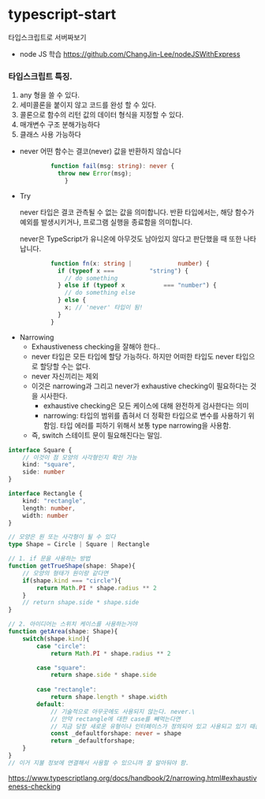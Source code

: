 # typescript-start
타입스크립트로 서버짜보기

- node JS 학습
https://github.com/ChangJin-Lee/nodeJSWithExpress


### 타입스크립트 특징.

1. any 형을 쓸 수 있다.
2. 세미콜론을 붙이지 않고 코드를 완성 할 수 있다.
3. 콜론으로 함수의 리턴 값의 데이터 형식을 지정할 수 있다.
5. 매개변수 구조 분해가능하다
6. 클래스 사용 가능하다

- never
어떤 함수는 결코(never) 값을 반환하지 않습니다
```typescript
            function fail(msg: string): never {
              throw new Error(msg);
                }
```
- Try

  never 타입은 결코 관측될 수 없는 값을 의미합니다. 반환 타입에서는, 해당 함수가 예외를 발생시키거나, 프로그램 실행을 종료함을 의미합니다.

  never은 TypeScript가 유니온에 아무것도 남아있지 않다고 판단했을 때 또한 나타납니다.
```typescript
            function fn(x: string |             number) {
              if (typeof x ===          "string") {
                // do something
              } else if (typeof x           === "number") {
                // do something else
              } else {
                x; // 'never' 타입이 됨!
              }
            }
``````

- Narrowing
  - Exhaustiveness checking을 잘해야 한다..
  - never 타입은 모든 타입에 할당 가능하다. 하지만 어떠한 타입도 never 타입으로 할당할 수는 없다.
  - never 자신끼리는 제외
  - 이것은 narrowing과 그리고 never가 exhaustive checking이 필요하다는 것을 시사한다.
    - exhaustive checking은 모든 케이스에 대해 완전하게 검사한다는 의미
    - narrowing: 타입의 범위를 좁혀서 더 정확한 타입으로 변수를 사용하기 위함임. 타입 에러를 피하기 위해서 보통 type narrowing을 사용함.
  - 즉, switch 스테이트 문이 필요해진다는 말임.

```typescript
interface Square {
    // 이것이 점 모양의 사각형인지 확인 가능
    kind: "square",
    side: number
}

interface Rectangle {
    kind: "rectangle",
    length: number,
    width: number
}

// 모양은 원 또는 사각형이 될 수 있다
type Shape = Circle | Square | Rectangle

// 1. if 문을 사용하는 방법
function getTrueShape(shape: Shape){
    // 모양의 형태가 원이랑 같다면
    if(shape.kind === "circle"){
        return Math.PI * shape.radius ** 2
    }
    // return shape.side * shape.side
}

// 2. 아이디어는 스위치 케이스를 사용하는거야
function getArea(shape: Shape){
    switch(shape.kind){
        case "circle":
            return Math.PI * shape.radius ** 2

        case "square":
            return shape.side * shape.side
        
        case "rectangle":
            return shape.length * shape.width
        default:
            // 기술적으로 아무곳에도 사용되지 않는다. never.\
            // 만약 rectangle에 대한 case를 빼먹는다면
            // 지금 당장 새로운 유형이나 인터페이스가 정의되어 있고 사용되고 있기 때문에 뭔가 잘못되었다고 알려줌.
            const _defaultforshape: never = shape
            return _defaultforshape;
    }
}
// 이거 지불 정보에 연결해서 사용할 수 있으니까 잘 알아둬야 함.
```



https://www.typescriptlang.org/docs/handbook/2/narrowing.html#exhaustiveness-checking